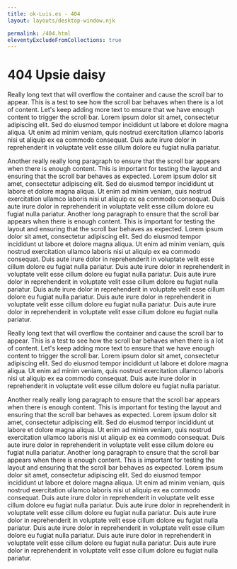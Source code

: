 ```yaml
---
title: ok-Luis.es - 404
layout: layouts/desktop-window.njk

permalink: /404.html
eleventyExcludeFromCollections: true
---
```


# 404 Upsie daisy

Really long text that will overflow the container and cause the scroll bar to
appear. This is a test to see how the scroll bar behaves when there is a lot of
content. Let's keep adding more text to ensure that we have enough content to
trigger the scroll bar. Lorem ipsum dolor sit amet, consectetur adipiscing elit.
Sed do eiusmod tempor incididunt ut labore et dolore magna aliqua. Ut enim ad
minim veniam, quis nostrud exercitation ullamco laboris nisi ut aliquip ex ea
commodo consequat. Duis aute irure dolor in reprehenderit in voluptate velit
esse cillum dolore eu fugiat nulla pariatur.

Another really really long paragraph to ensure that the scroll bar appears
when there is enough content. This is important for testing the layout and
ensuring that the scroll bar behaves as expected. Lorem ipsum dolor sit amet,
consectetur adipiscing elit. Sed do eiusmod tempor incididunt ut labore et
dolore magna aliqua. Ut enim ad minim veniam, quis nostrud exercitation ullamco
laboris nisi ut aliquip ex ea commodo consequat. Duis aute irure dolor in
reprehenderit in voluptate velit esse cillum dolore eu fugiat nulla pariatur.
Another long paragraph to ensure that the scroll bar appears when there is
enough content. This is important for testing the layout and ensuring that the
scroll bar behaves as expected. Lorem ipsum dolor sit amet, consectetur
adipiscing elit. Sed do eiusmod tempor incididunt ut labore et dolore magna
aliqua. Ut enim ad minim veniam, quis nostrud exercitation ullamco laboris nisi
ut aliquip ex ea commodo consequat. Duis aute irure dolor in reprehenderit in
voluptate velit esse cillum dolore eu fugiat nulla pariatur. Duis aute irure
dolor in reprehenderit in voluptate velit esse cillum dolore eu fugiat nulla
pariatur. Duis aute irure dolor in reprehenderit in voluptate velit esse cillum
dolore eu fugiat nulla pariatur. Duis aute irure dolor in reprehenderit in
voluptate velit esse cillum dolore eu fugiat nulla pariatur. Duis aute irure
dolor in reprehenderit in voluptate velit esse cillum dolore eu fugiat nulla
pariatur. Duis aute irure dolor in reprehenderit in voluptate velit esse cillum
dolore eu fugiat nulla pariatur.

Really long text that will overflow the container and cause the scroll bar to
appear. This is a test to see how the scroll bar behaves when there is a lot of
content. Let's keep adding more text to ensure that we have enough content to
trigger the scroll bar. Lorem ipsum dolor sit amet, consectetur adipiscing elit.
Sed do eiusmod tempor incididunt ut labore et dolore magna aliqua. Ut enim ad
minim veniam, quis nostrud exercitation ullamco laboris nisi ut aliquip ex ea
commodo consequat. Duis aute irure dolor in reprehenderit in voluptate velit
esse cillum dolore eu fugiat nulla pariatur.

Another really really long paragraph to ensure that the scroll bar appears
when there is enough content. This is important for testing the layout and
ensuring that the scroll bar behaves as expected. Lorem ipsum dolor sit amet,
consectetur adipiscing elit. Sed do eiusmod tempor incididunt ut labore et
dolore magna aliqua. Ut enim ad minim veniam, quis nostrud exercitation ullamco
laboris nisi ut aliquip ex ea commodo consequat. Duis aute irure dolor in
reprehenderit in voluptate velit esse cillum dolore eu fugiat nulla pariatur.
Another long paragraph to ensure that the scroll bar appears when there is
enough content. This is important for testing the layout and ensuring that the
scroll bar behaves as expected. Lorem ipsum dolor sit amet, consectetur
adipiscing elit. Sed do eiusmod tempor incididunt ut labore et dolore magna
aliqua. Ut enim ad minim veniam, quis nostrud exercitation ullamco laboris nisi
ut aliquip ex ea commodo consequat. Duis aute irure dolor in reprehenderit in
voluptate velit esse cillum dolore eu fugiat nulla pariatur. Duis aute irure
dolor in reprehenderit in voluptate velit esse cillum dolore eu fugiat nulla
pariatur. Duis aute irure dolor in reprehenderit in voluptate velit esse cillum
dolore eu fugiat nulla pariatur. Duis aute irure dolor in reprehenderit in
voluptate velit esse cillum dolore eu fugiat nulla pariatur. Duis aute irure
dolor in reprehenderit in voluptate velit esse cillum dolore eu fugiat nulla
pariatur. Duis aute irure dolor in reprehenderit in voluptate velit esse cillum
dolore eu fugiat nulla pariatur.
